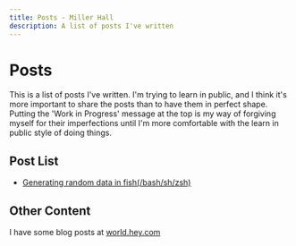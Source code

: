 ```yaml
---
title: Posts - Miller Hall
description: A list of posts I've written
---
```


Posts
=====

This is a list of posts I've written.
I'm trying to learn in public, and I think it's more important to share the posts than to have them in perfect shape.
Putting the 'Work in Progress' message at the top is my way of forgiving myself for their imperfections until I'm more comfortable with the learn in public style of doing things.

Post List
---------

- [Generating random data in fish(/bash/sh/zsh)](/posts/random-strings-in-bash.html)

Other Content
-------------

I have some blog posts at [world.hey.com](https://world.hey.com/hall)